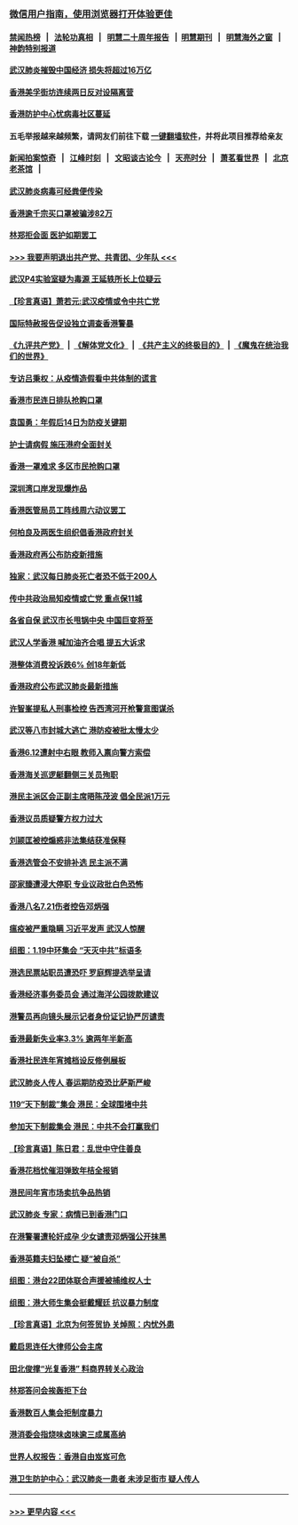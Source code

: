 ### [微信用户指南，使用浏览器打开体验更佳](https://github.com/gfw-breaker/banned-news1/blob/master/indexes/wechat-guide.md?t=0)
#### [禁闻热榜](热点新闻.md?t=0)  &nbsp;&nbsp;|&nbsp;&nbsp; [法轮功真相](https://github.com/gfw-breaker/truth/blob/master/README.md?t=0) &nbsp;&nbsp;|&nbsp;&nbsp; [明慧二十周年报告](https://github.com/gfw-breaker/mh-reports/blob/master/README.md?t=0) &nbsp;&nbsp;|&nbsp;&nbsp;[明慧期刊](https://github.com/gfw-breaker/mh-qikan) &nbsp;&nbsp;|&nbsp;&nbsp; [明慧海外之窗](https://github.com/gfw-breaker/mh-news/blob/master/README.md?t=0) &nbsp;&nbsp;|&nbsp;&nbsp; [神韵特别报道](https://github.com/gfw-breaker/mh-news/blob/master/shenyun.md?t=0)
#### [武汉肺炎摧毁中国经济 损失将超过16万亿](../pages/nsc415/n11839723.md?t=02040322) 
#### [香港美孚街坊连续两日反对设隔离营](../pages/nsc415/n11839962.md?t=02040322) 
#### [香港防护中心忧病毒社区蔓延](../pages/nsc415/n11839933.md?t=02040322) 
#### 五毛举报越来越频繁，请网友们前往下载 [一键翻墙软件](https://github.com/gfw-breaker/ssr-accounts)，并将此项目推荐给亲友
#### [新闻拍案惊奇](https://github.com/gfw-breaker/banned-news1/blob/master/pages/link4.md) &nbsp;&nbsp;|&nbsp;&nbsp; [江峰时刻](https://github.com/gfw-breaker/banned-news1/blob/master/pages/link4.md) &nbsp;&nbsp;|&nbsp;&nbsp; [文昭谈古论今](https://github.com/gfw-breaker/banned-news1/blob/master/pages/link4.md) &nbsp;&nbsp;|&nbsp;&nbsp; [天亮时分](https://github.com/gfw-breaker/banned-news1/blob/master/pages/link4.md) &nbsp;&nbsp;|&nbsp;&nbsp; [萧茗看世界](https://github.com/gfw-breaker/banned-news1/blob/master/pages/link4.md) &nbsp;&nbsp;|&nbsp;&nbsp; [北京老茶馆](https://github.com/gfw-breaker/banned-news1/blob/master/pages/link4.md) &nbsp;&nbsp;|&nbsp;&nbsp; 
#### [武汉肺炎病毒可经粪便传染](../pages/nsc415/n11839939.md?t=02040322) 
#### [香港逾千宗买口罩被骗涉82万](../pages/nsc415/n11839914.md?t=02040322) 
#### [林郑拒会面 医护如期罢工](../pages/nsc415/n11839892.md?t=02040322) 
#### [>>> 我要声明退出共产党、共青团、少年队 <<<](https://github.com/begood0513/goodnews/blob/master/quit/letter.md) 
#### [武汉P4实验室疑为毒源 王延轶所长上位疑云](../pages/nsc415/n11835543.md?t=02040322) 
#### [【珍言真语】萧若元:武汉疫情或令中共亡党](../pages/nsc415/n11829394.md?t=02040322) 
#### [国际特赦报告促设独立调查香港警暴](../pages/nsc415/n11833845.md?t=02040322) 
#### [《九评共产党》](https://github.com/begood0513/9ping.md/blob/master/README.md) &nbsp;|&nbsp; [《解体党文化》](../../../../jtdwh.md/blob/master/README.md)  &nbsp;|&nbsp; [《共产主义的终极目的》](../../../../gczydzjmd.md/blob/master/README.md) &nbsp;|&nbsp; [《魔鬼在统治我们的世界》](../../../../mgztzwmdsj.md/blob/master/README.md) 
#### [专访吕秉权：从疫情造假看中共体制的谎言](../pages/nsc415/n11833813.md?t=02040322) 
#### [香港市民连日排队抢购口罩](../pages/nsc415/n11833794.md?t=02040322) 
#### [袁国勇：年假后14日为防疫关键期](../pages/nsc415/n11831088.md?t=02040322) 
#### [护士请病假 施压港府全面封关](../pages/nsc415/n11831030.md?t=02040322) 
#### [香港一罩难求 多区市民抢购口罩](../pages/nsc415/n11831002.md?t=02040322) 
#### [深圳湾口岸发现爆炸品](../pages/nsc415/n11828802.md?t=02040322) 
#### [香港医管局员工阵线周六动议罢工](../pages/nsc415/n11828762.md?t=02040322) 
#### [何柏良及两医生组织倡香港政府封关](../pages/nsc415/n11828749.md?t=02040322) 
#### [香港政府再公布防疫新措施](../pages/nsc415/n11828716.md?t=02040322) 
#### [独家：武汉每日肺炎死亡者恐不低于200人](../pages/nsc415/n11828240.md?t=02040322) 
#### [传中共政治局知疫情或亡党 重点保11城](../pages/nsc415/n11828145.md?t=02040322) 
#### [各省自保 武汉市长甩锅中央 中国巨变将至](../pages/nsc415/n11828021.md?t=02040322) 
#### [武汉人学香港 喊加油齐合唱 提五大诉求](../pages/nsc415/n11827046.md?t=02040322) 
#### [港整体消费投诉跌6% 创18年新低](../pages/nsc415/n11817280.md?t=02040322) 
#### [香港政府公布武汉肺炎最新措施](../pages/nsc415/n11817152.md?t=02040322) 
#### [许智峯提私人刑事检控 告西湾河开枪警意图谋杀](../pages/nsc415/n11817132.md?t=02040322) 
#### [武汉等八市封城大逃亡 港防疫被批太慢太少](../pages/nsc415/n11817058.md?t=02040322) 
#### [香港6.12遭射中右眼 教师入禀向警方索偿](../pages/nsc415/n11814678.md?t=02040322) 
#### [香港海关巡逻艇翻侧三关员殉职](../pages/nsc415/n11814604.md?t=02040322) 
#### [港民主派区会正副主席晤陈茂波 倡全民派1万元](../pages/nsc415/n11814582.md?t=02040322) 
#### [香港议员质疑警方权力过大](../pages/nsc415/n11814560.md?t=02040322) 
#### [刘颕匡被控煽惑非法集结获准保释](../pages/nsc415/n11811727.md?t=02040322) 
#### [香港选管会不安排补选 民主派不满](../pages/nsc415/n11811691.md?t=02040322) 
#### [邵家臻遭浸大停职 专业议政批白色恐怖](../pages/nsc415/n11811670.md?t=02040322) 
#### [香港八名7.21伤者控告邓炳强](../pages/nsc415/n11811623.md?t=02040322) 
#### [瘟疫被严重隐瞒 习近平发声 武汉人惊醒](../pages/nsc415/n11811186.md?t=02040322) 
#### [组图：1.19中环集会 “天灭中共”标语多](../pages/nsc415/n11809514.md?t=02040322) 
#### [港选民票站职员遭恐吓 罗庭辉提选举呈请](../pages/nsc415/n11808914.md?t=02040322) 
#### [香港经济事务委员会 通过海洋公园拨款建议](../pages/nsc415/n11808906.md?t=02040322) 
#### [港警员再向镜头展示记者身份证记协严厉谴责](../pages/nsc415/n11808888.md?t=02040322) 
#### [香港最新失业率3.3% 逾两年半新高](../pages/nsc415/n11808887.md?t=02040322) 
#### [香港社民连年宵摊档设反修例展板](../pages/nsc415/n11808857.md?t=02040322) 
#### [武汉肺炎人传人 春运期防疫恐比萨斯严峻](../pages/nsc415/n11808739.md?t=02040322) 
#### [119“天下制裁”集会 港民：全球围堵中共](../pages/nsc415/n11806318.md?t=02040322) 
#### [参加天下制裁集会 港民：中共不会打赢我们](../pages/nsc415/n11806596.md?t=02040322) 
#### [【珍言真语】陈日君：乱世中守住善良](../pages/nsc415/n11806247.md?t=02040322) 
#### [香港花档忧催泪弹致年桔全报销](../pages/nsc415/n11806130.md?t=02040322) 
#### [港民间年宵市场卖抗争品热销](../pages/nsc415/n11806073.md?t=02040322) 
#### [武汉肺炎 专家：病情已到香港门口](../pages/nsc415/n11806020.md?t=02040322) 
#### [在港警署遭轮奸成孕 少女谴责邓炳强公开抹黑](../pages/nsc415/n11805981.md?t=02040322) 
#### [香港英籍夫妇坠楼亡 疑“被自杀”](../pages/nsc415/n11805937.md?t=02040322) 
#### [组图：港台22团体联合声援被捕维权人士](../pages/nsc415/n11801834.md?t=02040322) 
#### [组图：港大师生集会挺戴耀廷 抗议暴力制度](../pages/nsc415/n11799298.md?t=02040322) 
#### [【珍言真语】北京为何签贸协 关焯照：内忧外患](../pages/nsc415/n11799790.md?t=02040322) 
#### [戴启思连任大律师公会主席](../pages/nsc415/n11799306.md?t=02040322) 
#### [田北俊撑“光复香港” 料商界转关心政治](../pages/nsc415/n11799287.md?t=02040322) 
#### [林郑答问会挨轰拒下台](../pages/nsc415/n11799261.md?t=02040322) 
#### [香港数百人集会拒制度暴力](../pages/nsc415/n11796941.md?t=02040322) 
#### [港消委会指烧味卤味逾三成属高纳](../pages/nsc415/n11796815.md?t=02040322) 
#### [世界人权报告：香港自由岌岌可危](../pages/nsc415/n11796873.md?t=02040322) 
#### [港卫生防护中心：武汉肺炎一患者 未涉足街市 疑人传人](../pages/nsc415/n11796789.md?t=02040322) 

----
#### [ >>> 更早内容 <<< ](../indexes/nsc415-earlier.md)
